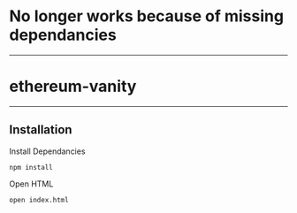 # No longer works because of missing dependancies
----
# ethereum-vanity

----

## Installation

Install Dependancies

`npm install`

Open HTML

`open index.html`

